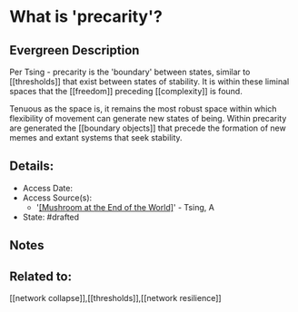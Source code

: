 # What is 'precarity'?
## Evergreen Description
Per Tsing - precarity is the 'boundary' between states, similar to [[thresholds]] that exist between states of stability. It is within these liminal spaces that the [[freedom]] preceding [[complexity]] is found. 

Tenuous as the space is, it remains the most robust space within which flexibility of movement can generate new states of being. Within precarity are generated the [[boundary objects]] that precede the formation of new memes and extant systems that seek stability.
## Details:
- Access Date:
- Access Source(s):
	- '[[Mushroom at the End of the World]](https://www.goodreads.com/book/show/25510906-the-mushroom-at-the-end-of-the-world)' - Tsing, A
- State: #drafted 

## Notes

## Related to: 
[[network collapse]],[[thresholds]],[[network resilience]]